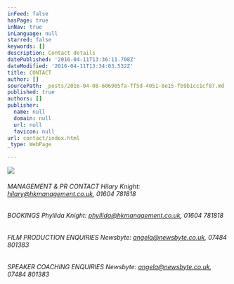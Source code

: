 ```yaml
---
inFeed: false
hasPage: true
inNav: true
inLanguage: null
starred: false
keywords: []
description: Contact details
datePublished: '2016-04-11T13:36:11.708Z'
dateModified: '2016-04-11T13:34:03.532Z'
title: CONTACT
author: []
sourcePath: _posts/2016-04-08-606905fa-ff5d-4051-8e15-fb9b1cc1cf87.md
published: true
authors: []
publisher:
  name: null
  domain: null
  url: null
  favicon: null
url: contact/index.html
_type: WebPage

---
```

![](https://the-grid-user-content.s3-us-west-2.amazonaws.com/4108b321-078f-4cbf-bda4-61185d702164.jpg)

###### MANAGEMENT & PR CONTACT    Hilary Knight:  hilary@hkmanagement.co.uk, 01604 781818

###### BOOKINGS    Phyllida Knight:  phyllida@hkmanagement.co.uk, 01604 781818

###### FILM PRODUCTION ENQUIRIES    Newsbyte:  angela@newsbyte.co.uk, 07484 801383

###### SPEAKER COACHING ENQUIRIES    Newsbyte: angela@newsbyte.co.uk, 07484 801383